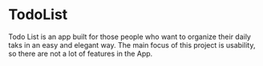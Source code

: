 # TodoList
Todo List is an app built for those people who want to organize their daily taks in an easy and elegant way. The main focus of this project is usability, so there are not a lot of features in the App.
